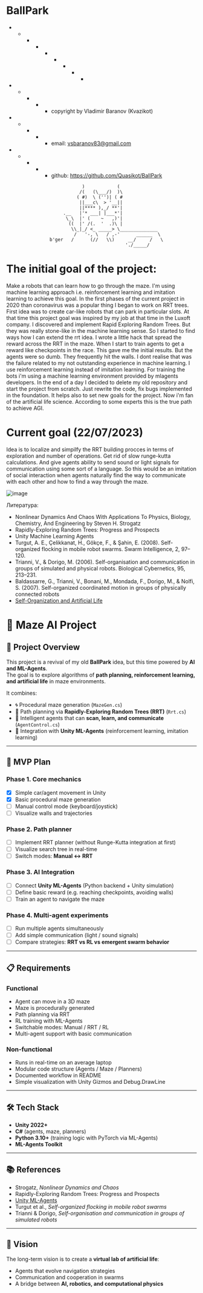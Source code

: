 # BallPark

  + - - - + - + - -
  + - + - + copyright by Vladimir Baranov (Kvazikot)  <br>
  + - + - + email: vsbaranov83@gmail.com  <br>
  + - + - + github:  https://github.com/Quasikot/BallPark <br>
```
                            )            (
                           /(   (\___/)  )\
                          ( #)  \ ('')| ( #
                           ||___c\  > '__||
                           ||**** ),_/ **'|
                     .__   |'* ___| |___*'|
                      \_\  |' (    ~   ,)'|
                       ((  |' /(.  '  .)\ |
                        \\_|_/ <_ _____> \______________
                         /   '-, \   / ,-'      ______  \
                b'ger   /      (//   \\)     __/     /   \
                                            './_____/
```              
# The initial goal of the project:
Make a robots that can learn how to go through the maze.
I'm using machine learning approach i.e. reinforcement learning and imitation learning to achieve this goal.
In the first phases of the current project in 2020 than coronavirus was a popular thing I began to work on RRT trees.
First idea was to create car-like robots that can park in particular slots. At that time this project goal was inspired by my job at that time in the Luxoft company.
I discovered and implement Rapid Exploring Random Trees. But they  was really stone-like in the machine learning sense.
So I started to find ways how I can extend the rrt idea. I wrote a little hack that spread the reward across the RRT in the maze.
When I start to train agents to get a reward like checkpoints in the race. This gave me the initial results.
But the agents were so dumb. They frequently hit the walls. I dont realise that was the failure related to my not outstanding experience in machine learning.
I use reinforcement learning instead of imitation learning. 
For training the bots i'm using a machine learning environment provided by mlagents developers.
In the end of a day I decided to delete my old repository and start the project from scratch.
Just rewrite the code, fix bugs implemented in the foundation. 
It helps also to set new goals for the project. Now i'm fan of the artificial life science.
According to some experts this is the true path to achieve AGI. 

# Current goal (22/07/2023)
Idea is to localize and simpilfy the RRT building procces in terms of exploration and number of operations. Get rid of slow runge-kutta calculations. And give agents ability to send sound or light signals for communication using some sort of a language.
So this would be an imitation of social interaction when agents naturally find the way to communicate with each other and how to find a way through the maze.

![image](https://github.com/Quasikot/BallPark/blob/main/images/Screenshot%202023-07-27%20112045.png?raw=true)
  
Литература:
* Nonlinear Dynamics And Chaos With Applications To Physics, Biology, Chemistry, And Engineering by Steven H. Strogatz
* Rapidly-Exploring Random Trees: Progress and Prospects
* Unity Machine Learning Agents
* Turgut, A. E., Çelikkanat, H., Gökçe, F., & Şahin, E. (2008). Self-organized flocking in mobile robot swarms. Swarm Intelligence, 2, 97–120.
* Trianni, V., & Dorigo, M. (2006). Self-organisation and communication in groups of simulated and physical robots. Biological Cybernetics, 95, 213–231.
* Baldassarre, G., Trianni, V., Bonani, M., Mondada, F., Dorigo, M., & Nolfi, S. (2007). Self-organized coordinated motion in groups of physically connected robots
* [Self-Organization and Artificial Life](https://direct.mit.edu/artl/article/26/3/391/93243/Self-Organization-and-Artificial-Life)
  
  
# 🚗 Maze AI Project

## 🎯 Project Overview
This project is a revival of my old **BallPark** idea, but this time powered by **AI and ML-Agents**.  
The goal is to explore algorithms of **path planning, reinforcement learning, and artificial life** in maze environments.  

It combines:  
- 🌀 Procedural maze generation (`MazeGen.cs`)  
- 🌳 Path planning via **Rapidly-Exploring Random Trees (RRT)** (`Rrt.cs`)  
- 🤖 Intelligent agents that can **scan, learn, and communicate** (`AgentControl.cs`)  
- 🧠 Integration with **Unity ML-Agents** (reinforcement learning, imitation learning)  

---

## 🚀 MVP Plan

### Phase 1. Core mechanics
- [x] Simple car/agent movement in Unity  
- [x] Basic procedural maze generation  
- [ ] Manual control mode (keyboard/joystick)  
- [ ] Visualize walls and trajectories  

### Phase 2. Path planner
- [ ] Implement RRT planner (without Runge-Kutta integration at first)  
- [ ] Visualize search tree in real-time  
- [ ] Switch modes: **Manual ↔ RRT**  

### Phase 3. AI Integration
- [ ] Connect **Unity ML-Agents** (Python backend + Unity simulation)  
- [ ] Define basic reward (e.g. reaching checkpoints, avoiding walls)  
- [ ] Train an agent to navigate the maze  

### Phase 4. Multi-agent experiments
- [ ] Run multiple agents simultaneously  
- [ ] Add simple communication (light / sound signals)  
- [ ] Compare strategies: **RRT vs RL vs emergent swarm behavior**  

---

## 📋 Requirements

### Functional
- Agent can move in a 3D maze  
- Maze is procedurally generated  
- Path planning via RRT  
- RL training with ML-Agents  
- Switchable modes: Manual / RRT / RL  
- Multi-agent support with basic communication  

### Non-functional
- Runs in real-time on an average laptop  
- Modular code structure (Agents / Maze / Planners)  
- Documented workflow in README  
- Simple visualization with Unity Gizmos and Debug.DrawLine  

---

## 🛠 Tech Stack
- **Unity 2022+**  
- **C#** (agents, maze, planners)  
- **Python 3.10+** (training logic with PyTorch via ML-Agents)  
- **ML-Agents Toolkit**  

---

## 📚 References
- Strogatz, *Nonlinear Dynamics and Chaos*  
- Rapidly-Exploring Random Trees: Progress and Prospects  
- [Unity ML-Agents](https://github.com/Unity-Technologies/ml-agents)  
- Turgut et al., *Self-organized flocking in mobile robot swarms*  
- Trianni & Dorigo, *Self-organisation and communication in groups of simulated robots*  

---

## 🌌 Vision
The long-term vision is to create a **virtual lab of artificial life**:  
- Agents that evolve navigation strategies  
- Communication and cooperation in swarms  
- A bridge between **AI, robotics, and computational physics**  
 
